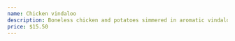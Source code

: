 ```yaml
---
name: Chicken vindaloo
description: Boneless chicken and potatoes simmered in aromatic vindaloo sauce.
price: $15.50
---
```

